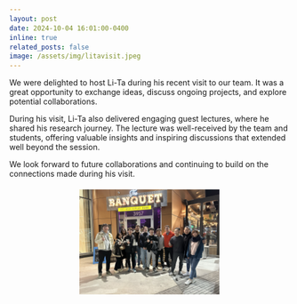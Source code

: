 ```yaml
---
layout: post
date: 2024-10-04 16:01:00-0400
inline: true
related_posts: false
image: /assets/img/litavisit.jpeg
---
```


We were delighted to host Li-Ta during his recent visit to our team. It was a great opportunity to exchange ideas, discuss ongoing projects, and explore potential collaborations. 

During his visit, Li-Ta also delivered engaging guest lectures, where he shared his research journey. The lecture was well-received by the team and students, offering valuable insights and inspiring discussions that extended well beyond the session.  

We look forward to future collaborations and continuing to build on the connections made during his visit.  

<div style="text-align: center; margin: 20px 0;">
  <img src="/assets/img/litavisit.jpeg" alt="Li-Ta" style="width:50%; height:auto; display:block; margin:auto;" />
</div>